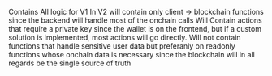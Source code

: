 Contains All logic for V1
In V2 will contain only client -> blockchain functions since the backend will handle most of the onchain calls
Will Contain actions that require a private key since the wallet is on the frontend, but if a custom solution is implemented, most actions will go directly.
Will not contain functions that handle sensitive user data but preferanly on readonly functions whose onchain data is necessary since the blockchain will in all regards be the single source of truth
